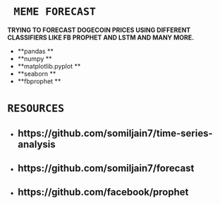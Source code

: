 # ` MEME FORECAST`

**TRYING TO FORECAST DOGECOIN PRICES USING DIFFERENT CLASSIFIERS LIKE FB PROPHET AND LSTM AND MANY MORE.**
  
  
  
 - **pandas **
 - **numpy **
 - **matplotlib.pyplot **
 - **seaborn    **
 - **fbprophet  **
  
 #  `RESOURCES`
  
- <H2>https://github.com/somiljain7/time-series-analysis
  
- <H2>https://github.com/somiljain7/forecast

- <H2> https://github.com/facebook/prophet
